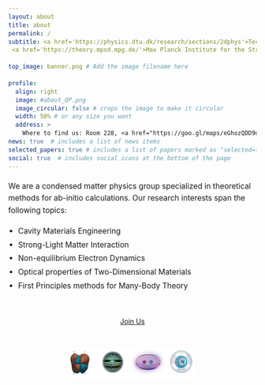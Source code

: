 ```yaml
---
layout: about
title: about
permalink: /
subtitle: <a href='https://physics.dtu.dk/research/sections/2dphys'>Technical University of Denmark, Department of Physics.<br>
 <a href='https://theory.mpsd.mpg.de/'>Max Planck Institute for the Structure and Dynamics of Matter, Theory Department. </a>

top_image: banner.png # Add the image filename here

profile:
  align: right
  image: #about_QP.png
  image_circular: false # crops the image to make it circular
  width: 50% # or any size you want
  address: >
    Where to find us: Room 228, <a href="https://goo.gl/maps/eGhozQDD9qWKDj4d6">Fysikvej, Building 309</a>, 2800 Kgs. Lyngby
news: true  # includes a list of news items
selected_papers: true # includes a list of papers marked as "selected={true}"
social: true  # includes social icons at the bottom of the page
---
```


<div style="margin: 20px 0;">
  <p style="text-align: left; font-size: 1.1em; line-height: 1.6;">
    We are a condensed matter physics group specialized in theoretical methods for ab-initio calculations. Our research interests span the following topics:
  </p>

  <ul style="text-align: left; padding-left: 20px; font-size: 1.1em; line-height: 1.8;">
    <li>Cavity Materials Engineering</li>
    <li>Strong-Light Matter Interaction</li>
    <li>Non-equilibrium Electron Dynamics</li>
    <li>Optical properties of Two-Dimensional Materials</li>
    <li>First Principles methods for Many-Body Theory</li>
  </ul>
</div>

<div style="text-align: center; margin-top: 50px;">
  <a href="mailto:{{ site.email | encode_email }}" class="join-us-btn">
    Join Us
  </a>
</div>
<br>


<div style="text-align: center; margin: 30px 0;">
  <img src="assets/img/about_QP.png" alt="Research Overview" style="max-width: 50%; height: auto;">
</div>




